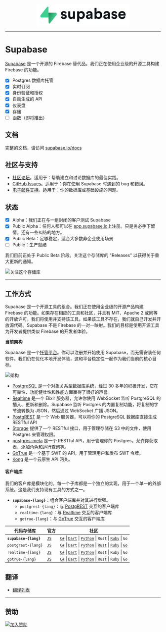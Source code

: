 <p align="center">
<img width="300" src="https://raw.githubusercontent.com/supabase/supabase/master/web/static/supabase-light-rounded-corner-background.svg"/>
</p>

---

# Supabase

[Supabase](https://supabase.io) 是一个开源的 Firebase 替代品。我们正在使用企业级的开源工具构建 Firebase 的功能。

- [x] Postgres 数据库托管
- [x] 实时订阅
- [x] 身份验证和授权
- [x] 自动生成的 API
- [x] 仪表盘
- [x] 存储
- [ ] 函数（即将推出）

## 文档

完整的文档，请访问 [supabase.io/docs](https://supabase.io/docs)

## 社区与支持

- [社区论坛](https://github.com/supabase/supabase/discussions)。适用于：帮助建立和讨论数据库的最佳实践。
- [GitHub Issues](https://github.com/supabase/supabase/issues)。适用于：你在使用 Supabase 时遇到的 bug 和错误。
- [电子邮件支持](https://supabase.io/docs/support#business-support)。适用于：你的数据库或基础设施的问题。

## 状态

- [x] Alpha：我们正在与一组封闭的客户测试 Supabase
- [x] Public Alpha：任何人都可以在 [app.supabase.io](https://app.supabase.io)上注册。只是务必手下留情，还有一些纠结的地方。
- [x] Public Beta：足够稳定，适合大多数非企业使用场景
- [ ] Public：生产就绪

我们目前正处于 Public Beta 阶段。关注这个存储库的 "Releases" 以获得关于重大更新的通知。

<kbd><img src="https://gitcdn.link/repo/supabase/supabase/master/web/static/watch-repo.gif" alt="关注这个存储库"/></kbd>

---

## 工作方式

Supabase 是一个开源工具的组合。我们正在使用企业级的开源产品构建 Firebase 的功能。如果存在相应的工具和社区，并且有 MIT、Apache 2 或同等的开放许可，我们将使用并支持该工具。如果该工具不存在，我们就自己开发并开放源代码。Supabase 不是 Firebase 的一对一映射。我们的目标是使用开源工具为开发者提供类似 Firebase 的开发者体验。

**当前架构**

Supabase 是一个[托管平台](https://app.supabase.io)。你可以注册并开始使用 Supabase，而无需安装任何软件。我们仍在优化本地开发体验，这和平台稳定性一起作为我们当前的核心目标。

![架构](https://supabase.io/assets/images/supabase-architecture-9050a7317e9ec7efb7807f5194122e48.png)

- [PostgreSQL](https://www.postgresql.org/) 是一个对象关系型数据库系统，经过 30 多年的积极开发，它在可靠性、功能健壮性和性能方面赢得了很好的声誉。
- [Realtime](https://github.com/supabase/realtime) 是一个 Elixir 服务器，允许你使用 WebSocket 监听 PostgreSQL 的插入、更新和删除。Supabase 监听 Postgres 的内置复制功能，将复制的字节流转换为 JSON，然后通过 WebSocket 广播 JSON。
- [PostgREST](http://postgrest.org/) 是一个 Web 服务器，可以将你的 PostgreSQL 数据库直接生成 RESTful API
- [Storage](https://github.com/supabase/storage-api) 提供了一个 RESTful 接口，用于管理存储在 S3 中的文件，使用 Postgres 来管理权限。
- [postgres-meta](https://github.com/supabase/postgres-meta) 是一个 RESTful API，用于管理你的 Postgres，允许你获取表、添加角色和运行查询等。
- [GoTrue](https://github.com/netlify/gotrue) 是一个基于 SWT 的 API，用于管理用户和发布 SWT 令牌。
- [Kong](https://github.com/Kong/kong) 是一个云原生 API 网关。

#### 客户端库

我们的客户库是模块化的。每一个子库都是一个独立的实现，用于一个单一的外部系统。这是我们支持现有工具的方式之一。

- **`supabase-{lang}`**：组合客户端库并对其进行增强。
  - `postgrest-{lang}`：与 [PostgREST](https://github.com/postgrest/postgrest) 交互的客户端库
  - `realtime-{lang}`：与 [Realtime](https://github.com/supabase/realtime) 交互的客户端库
  - `gotrue-{lang}`：与 [GoTrue](https://github.com/netlify/gotrue) 交互的客户端库

| 代码存储库            | 官方                                             | 社区                                                                                                                                                                                                                                                                                                                                 |
| --------------------- | ------------------------------------------------ | ------------------------------------------------------------------------------------------------------------------------------------------------------------------------------------------------------------------------------------------------------------------------------------------------------------------------------------ |
| **`supabase-{lang}`** | [`JS`](https://github.com/supabase/supabase-js)  | [`C#`](https://github.com/supabase/supabase-csharp) \| [`Dart`](https://github.com/supabase/supabase-dart) \| [`Python`](https://github.com/supabase/supabase-py) \| `Rust` \| [`Ruby`](https://github.com/supabase/supabase-rb) \| `Go`                                                                                             |
| `postgrest-{lang}`    | [`JS`](https://github.com/supabase/postgrest-js) | [`C#`](https://github.com/supabase/postgrest-csharp) \| [`Dart`](https://github.com/supabase/postgrest-dart) \| [`Python`](https://github.com/supabase/postgrest-py) \| [`Rust`](https://github.com/supabase/postgrest-rs) \| [`Ruby`](https://github.com/supabase/postgrest-rb) \| [`Go`](https://github.com/supabase/postgrest-go) |
| `realtime-{lang}`     | [`JS`](https://github.com/supabase/realtime-js)  | [`C#`](https://github.com/supabase/realtime-csharp) \| [`Dart`](https://github.com/supabase/realtime-dart) \| [`Python`](https://github.com/supabase/realtime-py) \| `Rust` \| `Ruby` \| `Go`                                                                                                                                        |
| `gotrue-{lang}`       | [`JS`](https://github.com/supabase/gotrue-js)    | [`C#`](https://github.com/supabase/gotrue-csharp) \| [`Dart`](https://github.com/supabase/gotrue-dart) \| [`Python`](https://github.com/supabase/gotrue-py) \| `Rust` \| `Ruby` \| `Go`                                                                                                                                              |

## 翻译

- [翻译列表](/i18n/languages.md)

---

## 赞助

[![加入赞助](https://user-images.githubusercontent.com/10214025/90518111-e74bbb00-e198-11ea-8f88-c9e3c1aa4b5b.png)](https://github.com/sponsors/supabase)
